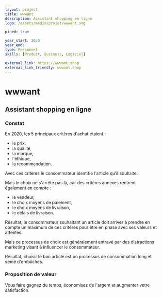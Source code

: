 ```yaml
---
layout: project
title: wwwant
description: Assistant shopping en ligne
logo: /assets/media/projet/wwwant.svg

pined: true

year_start: 2020
year_end: 
type: Personnel
skills: [Produit, Business, Logiciel]

external_link: https://wwwant.shop
external_link_friendly: wwwant.shop
---
```


# wwwant

## Assistant shopping en ligne


### Constat

En 2020, les 5 principaux critères d'achat étaient :
- le prix,
- la qualité,
- la marque,
- l'éthique,
- la recommandation.

Avec ces critères le consommateur identifie l'article qu'il souhaite.

Mais le choix ne s'arrête pas là, car des critères annexes rentrent également en compte :
- le vendeur,
- le choix moyens de paiement,
- le choix moyens de livraison,
- le délais de livraison.

Résultat, le consommateur souhaitant un article doit arriver à prendre en compte un maximum de ces critères pour être en phase avec ses valeurs et attentes.

Mais ce processus de choix est généralement entravé par des distractions marketing visant à influencer le consommateur.

Résultat, choisir le bon article est un processus de consommation long et semé d'embûches.


### Proposition de valeur

Vous faire gagnez du temps, économisez de l'argent et augmenter votre satisfaction.
